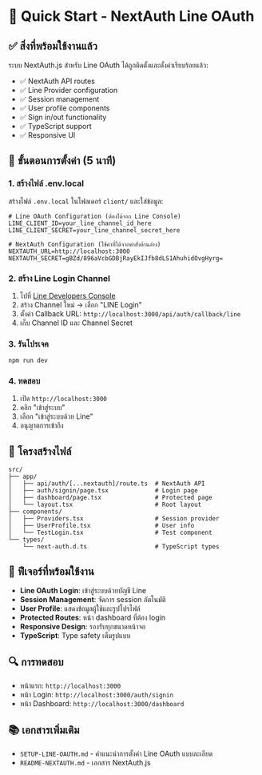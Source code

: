 # 🚀 Quick Start - NextAuth Line OAuth

## ✅ สิ่งที่พร้อมใช้งานแล้ว

ระบบ NextAuth.js สำหรับ Line OAuth ได้ถูกติดตั้งและตั้งค่าเรียบร้อยแล้ว:

- ✅ NextAuth API routes
- ✅ Line Provider configuration
- ✅ Session management
- ✅ User profile components
- ✅ Sign in/out functionality
- ✅ TypeScript support
- ✅ Responsive UI

## 🔧 ขั้นตอนการตั้งค่า (5 นาที)

### 1. สร้างไฟล์ .env.local

สร้างไฟล์ `.env.local` ในโฟลเดอร์ `client/` และใส่ข้อมูล:

```env
# Line OAuth Configuration (ต้องได้จาก Line Console)
LINE_CLIENT_ID=your_line_channel_id_here
LINE_CLIENT_SECRET=your_line_channel_secret_here

# NextAuth Configuration (ใช้ค่าที่ได้จากคำสั่งด้านล่าง)
NEXTAUTH_URL=http://localhost:3000
NEXTAUTH_SECRET=gBZd/896aVcbGDBjRayEkIJfb8dLS1AhuhidOvgHyrg=
```

### 2. สร้าง Line Login Channel

1. ไปที่ [Line Developers Console](https://developers.line.biz/)
2. สร้าง Channel ใหม่ → เลือก "LINE Login"
3. ตั้งค่า Callback URL: `http://localhost:3000/api/auth/callback/line`
4. เก็บ Channel ID และ Channel Secret

### 3. รันโปรเจค

```bash
npm run dev
```

### 4. ทดสอบ

1. เปิด `http://localhost:3000`
2. คลิก "เข้าสู่ระบบ"
3. เลือก "เข้าสู่ระบบด้วย Line"
4. อนุญาตการเข้าถึง

## 📁 โครงสร้างไฟล์

```
src/
├── app/
│   ├── api/auth/[...nextauth]/route.ts  # NextAuth API
│   ├── auth/signin/page.tsx             # Login page
│   ├── dashboard/page.tsx               # Protected page
│   └── layout.tsx                       # Root layout
├── components/
│   ├── Providers.tsx                    # Session provider
│   ├── UserProfile.tsx                  # User info
│   └── TestLogin.tsx                    # Test component
└── types/
    └── next-auth.d.ts                   # TypeScript types
```

## 🎯 ฟีเจอร์ที่พร้อมใช้งาน

- **Line OAuth Login**: เข้าสู่ระบบด้วยบัญชี Line
- **Session Management**: จัดการ session อัตโนมัติ
- **User Profile**: แสดงข้อมูลผู้ใช้และรูปโปรไฟล์
- **Protected Routes**: หน้า dashboard ที่ต้อง login
- **Responsive Design**: รองรับทุกขนาดหน้าจอ
- **TypeScript**: Type safety เต็มรูปแบบ

## 🔍 การทดสอบ

- หน้าแรก: `http://localhost:3000`
- หน้า Login: `http://localhost:3000/auth/signin`
- หน้า Dashboard: `http://localhost:3000/dashboard`

## 📚 เอกสารเพิ่มเติม

- `SETUP-LINE-OAUTH.md` - คำแนะนำการตั้งค่า Line OAuth แบบละเอียด
- `README-NEXTAUTH.md` - เอกสาร NextAuth.js 